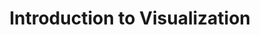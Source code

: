 ---
title: Introduction to Visualization
layout: slideshow
slides:



    - content: |

        # Introduction to Graphs and Visualization 



    - content: |

        ## What is Visualization? 


        + It is based on (non-visual) data
        + It produces an image
        + The result is readable and recognizable [Kosara (2007)](http://kosara.net/papers/2007/Kosara_IV_2007.pdf)
        {:.fragment}
            
      notes: |
        Hard to define exactly visualization is. You'll know it when you see it. Sorry. 

        At the highest level Information visualization is the graphical representation of data (of any sort, numerical, text, geographical etc)

        Scientific visualization is mainly concerned with developing representations of three or more dimensional data. For example MRI or an aerodynamics simulation.

        We are going to be focussing on Data Visualization, which we will take to mean "information which has been abstracted in some schematic form, including attributes or variables for the units of information " [Friendly](http://www.math.usu.edu/~symanzik/teaching/2009_stat6560/Downloads/Friendly_milestone.pdf). Data visualization encompasses statistical graphics, and plots amongst other things.

    - content: |
        ## A quick history
        


      notes: |

        Data Visualization began to emerge in the 16th century, this 
        Keeping scientific data in tabular form

    - content: |
        ## A quick history    
        William Playfair invents line, area, bar and pie charts. 
        ![Timeseries](https://upload.wikimedia.org/wikipedia/commons/d/d8/Playfair_TimeSeries.png)

    - content: |
        ## The modern era
        High dimensional, interactive and dynamic  


      notes: |
        Huge increases in computer power and data sets
        New forms still being invented
        Moving bubble charts
        Word clouds
        circos images
        Friednly [2006](http://www.datavis.ca/papers/hbook.pdf) and the milestones in [dataviz](http://datavis.ca/milestones/) website by the same author give a good history of the field


    - content: |

        ## Why should we study it?

        * Provide context and link data
        * Develop new insights
        {:.fragment} 

      notes: |
        Effective science communication makes you a better scientist

       
    - class: center-aligned
      background-image: https://upload.wikimedia.org/wikipedia/commons/e/ec/Anscombe%27s_quartet_3.svg
      background-size: 30%
      background-position: 50% 70%



      content: |
        ## New Insights


        | Property|Value|
        |---|---|
        | Mean of x in each case | 9 (exact)| 
        | Sample variance of x in each case | 11(exact)| 
        | Mean of y in each case  | 7.50 (to 2 decimal places)|         
        | Sample variance of y in each case| 4.122 (to 3 decimal places)| 
        | Correlation between x and y in each case | 0.816 (to 3 decimal places)|                                 |
        | Linear regression line in each case| y = 3.00 + 0.500x (to 2 and 3 decimal places, respectively) |

      notes: |
        Pictured on the slide are the graphs of four data sets called Anscombes quartet. Each data set has the same mean and standard deviation, along with variance, correlation and linear regression. So if we were to solely look at the numeric summary statistics  of this data, we could come to the conclusion that they are pretty similar data sets. But by plotting them we can quickly see there are some big differences between the different data sets.




    - content: |

        ## Visualization is an investment

        Effective visualization not only makes your work more understandable to others but to yourself as well.
        {:.left-aligned}

        Time spent in developing skills in effective visualization will pay itself back many times.
        {:.left-aligned}


      notes: |
        Over time you will develop a library of techniques that you can use, as well a more literal library of snippets of code that can be re used

    - content: |

        ## Principles of Visualization (From Tufte)

        * Show the data "truthfully", don't distort it
        * Allow the viewer to understand the most ideas in the shortest time
        * Encourage the viewer to thinking about the form or substance of the data, not the method of display
        * Reveal the structure in the data at a variety of scales
        * Serve a clear purpose within the text or wherever it is displayed
        * Be integrated with other descriptions of the data
        {:.fragment}

      notes: |
        These principles are not absolute, but in general are a good guide to what you should and shouldn't do. They are fairly self explanatory, but here are some notes none the less

        Visualization are made with a message in mind, but that message should be a fair representation of what's in the data, not a distortion or exaggeration of anything present.

        When we are creating a visualization we want the viewing to get the message or idea being displayed quickly as well as conveying a depth of information at the same time. There is generally a trade off between speed of information retrieved by the viewer and the level of information shown.

        The particular method of visualization chosen should be almost transparent to the data, when we look at visualization we are drawn to features of the data, not the method used to display it. 

        [SOMETHING ABOUT SCALE]

        With regard to the last two points, a visualization should be part of whatever piece of media it is displayed in. If it is not stand alone piece, it should be part of and integrate with whatever it's in. It should be clear from a glance what it's prupose is and what it's being used for.






--- 